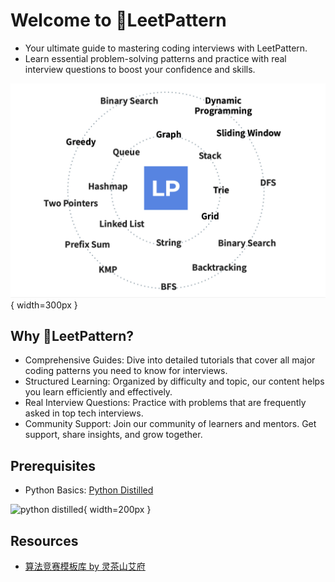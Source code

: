 # Welcome to 🚀LeetPattern

-   Your ultimate guide to mastering coding interviews with LeetPattern.
-   Learn essential problem-solving patterns and practice with real interview questions to boost your confidence and skills.

![LeetPattern](imgs/leetpattern.jpg){ width=300px }

## Why 🚀LeetPattern?

-   Comprehensive Guides: Dive into detailed tutorials that cover all major coding patterns you need to know for interviews.
-   Structured Learning: Organized by difficulty and topic, our content helps you learn efficiently and effectively.
-   Real Interview Questions: Practice with problems that are frequently asked in top tech interviews.
-   Community Support: Join our community of learners and mentors. Get support, share insights, and grow together.

## Prerequisites

-   Python Basics: [Python Distilled](https://www.dabeaz.com/python-distilled/)

![python distilled](https://www.dabeaz.com/python-distilled/cover.jpg){ width=200px }

## Resources

-   [算法竞赛模板库 by 灵茶山艾府](https://github.com/EndlessCheng/codeforces-go)
